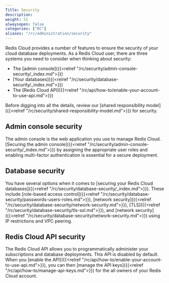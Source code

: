 ```yaml
---
Title: Security
description:
weight: 51
alwaysopen: false
categories: ["RC"]
aliases: "/rc/administration/security"
---
```

Redis Cloud provides a number of features to ensure the security of your cloud
database deployments. As a Redis Cloud user, there are three systems you need
to consider when thinking about security:

- The [admin console]({{<relref "/rc/security/admin-console-security/_index.md">}})
- [Your databases]({{<relref "/rc/security/database-security/_index.md">}})
- The [Redis Cloud API]({{<relref "/rc/api/how-to/enable-your-account-to-use-api.md">}})

Before digging into all the details, review our [shared responsibility model]({{<relref "/rc/security/shared-responsibility-model.md">}}) for security.

## Admin console security

The admin console is the web application you use to manage Redis Cloud. [Securing the admin console]({{<relref "/rc/security/admin-console-security/_index.md">}})
by assigning the appropriate user roles and enabling multi-factor authentication is essential for a secure deployment.

## Database security

You have several options when it comes to [securing your Redis Cloud databases]({{<relref "/rc/security/database-security/_index.md">}}). These include
[role-based access control]({{<relref "/rc/security/database-security/passwords-users-roles.md">}}),
[network security]({{<relref "/rc/security/database-security/network-security.md">}}), [TLS]({{<relref "/rc/security/database-security/tls-ssl.md">}}), and [network security]({{<relref "/rc/security/database-security/network-security.md">}}) using
IP restrictions and VPC peering.

## Redis Cloud API security

The Redis Cloud API allows you to programmatically administer your subscriptions and database deployments. This API is disabled by default. When you [enable the API]({{<relref "/rc/api/how-to/enable-your-account-to-use-api.md">}}), you can then [manage the API keys]({{<relref "/rc/api/how-to/manage-api-keys.md">}}) for the all owners of your Redis Cloud account.
